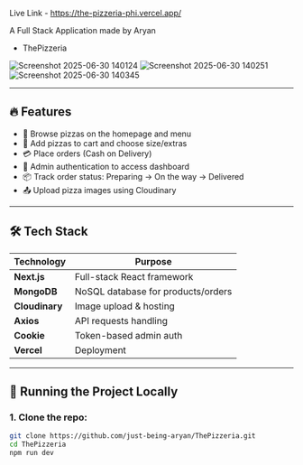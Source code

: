 Live Link -  https://the-pizzeria-phi.vercel.app/



A Full Stack Application made by Aryan
- ThePizzeria
  
![Screenshot 2025-06-30 140124](https://github.com/user-attachments/assets/a73b419e-3c5a-4379-af3c-3a9ca7c196b8)
![Screenshot 2025-06-30 140251](https://github.com/user-attachments/assets/eaa58c5a-515a-4377-aa94-b56087d46bdb)
![Screenshot 2025-06-30 140345](https://github.com/user-attachments/assets/bfa9f977-136d-484b-9cb5-e47a056dc952)




---

## 🔥 Features

- 🍕 Browse pizzas on the homepage and menu
- 🛒 Add pizzas to cart and choose size/extras
- 💳 Place orders (Cash on Delivery)
- 🔐 Admin authentication to access dashboard
- 📦 Track order status: Preparing → On the way → Delivered
- 📤 Upload pizza images using Cloudinary

---

## 🛠 Tech Stack

| Technology    | Purpose                           |
|---------------|-----------------------------------|
| **Next.js**   | Full-stack React framework        |
| **MongoDB**   | NoSQL database for products/orders|
| **Cloudinary**| Image upload & hosting            |
| **Axios**     | API requests handling             |
| **Cookie**    | Token-based admin auth            |
| **Vercel**    | Deployment                        |

---

## 🚀 Running the Project Locally

### 1. Clone the repo:
```bash
git clone https://github.com/just-being-aryan/ThePizzeria.git
cd ThePizzeria
npm run dev



